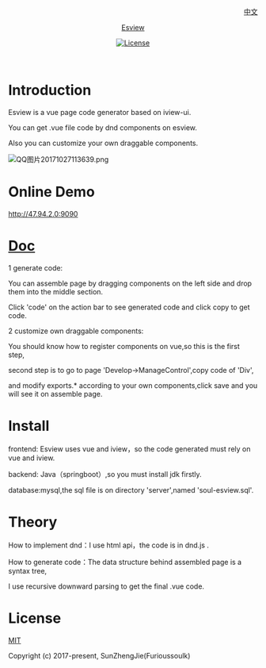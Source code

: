 <p align="right">
  <a href="https://github.com/furioussoul/soul-esview/blob/master/ui/README-ch.md">中文</a>
</p>
<p align="center"><a href="#">Esview</p>



<p align="center">
  <a href="https://www.npmjs.com/package/esview"><img src="https://img.shields.io/npm/l/esview.svg" alt="License"></a>
   <br>
</p>
  

# Introduction
Esview is a vue page code generator based on iview-ui.  

You can get .vue file code by dnd components on esview.

Also you can customize your own draggable components.

![QQ图片20171027113639.png](http://chuantu.biz/t6/121/1509463255x2890191685.gif)

# Online Demo

http://47.94.2.0:9090

# <a href="https://github.com/furioussoul/esview/blob/master/ui/doc/SUMMARY.md">Doc</a>

1 generate code:

You can assemble page by dragging components on the left side and drop them into the middle section.

Click 'code' on the action bar to see generated code and click copy to get code.

2 customize own draggable components:

You should know how to register components on vue,so this is the first step,

second step is to go to page 'Develop->ManageControl',copy code of 'Div',

and modify exports.* according to your own components,click save and you will see it on assemble page.


# Install
frontend: Esview uses vue and iview，so the code generated must rely on vue and iview.

backend: Java（springboot）,so you must install jdk firstly.

database:mysql,the sql file is on directory 'server',named 'soul-esview.sql'.

# Theory
How to implement dnd：I use html api，the code is in dnd.js .

How to generate code：The data structure behind assembled page is a syntax tree,

I use recursive downward parsing to get the final .vue code.  

# License
[MIT](https://opensource.org/licenses/MIT)

Copyright (c) 2017-present,  SunZhengJie(Furioussoulk)
